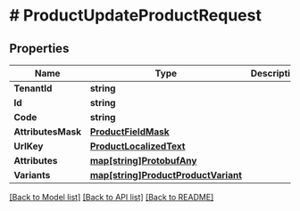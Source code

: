 # # ProductUpdateProductRequest


## Properties 


Name | Type | Description | Notes
------------ | ------------- | ------------- | -------------
**TenantId**| **string** |   | [optional]
**Id**| **string** |   | [optional]
**Code**| **string** |   | [optional]
**AttributesMask**| [**ProductFieldMask**](ProductFieldMask.md) |   | [optional]
**UrlKey**| [**ProductLocalizedText**](ProductLocalizedText.md) |   | [optional]
**Attributes**| [**map[string]ProtobufAny**](ProtobufAny.md) |   | [optional]
**Variants**| [**map[string]ProductProductVariant**](ProductProductVariant.md) |   | [optional]


[[Back to Model list]](../../README.md#models) [[Back to API list]](../../README.md#endpoints) [[Back to README]](../../README.md)

